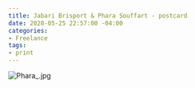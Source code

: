 ```yaml
---
title: Jabari Brisport & Phara Souffart - postcard
date: 2020-05-25 22:57:00 -04:00
categories:
- Freelance
tags:
- print
---
```


![Phara_.jpg](/uploads/Phara_.jpg)